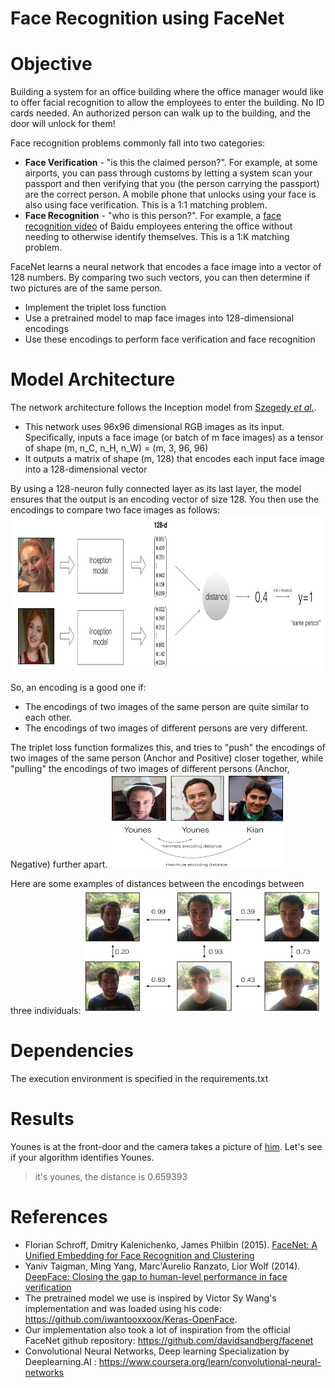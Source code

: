 # Face Recognition using FaceNet
# Objective
Building a system for an office building where the office manager would like to offer facial recognition to allow the employees to enter the building. No ID cards needed. An authorized person can walk up to the building, and the door will unlock for them!

Face recognition problems commonly fall into two categories: 
- **Face Verification** - "is this the claimed person?". For example, at some airports, you can pass through customs by letting a system scan your passport and then verifying that you (the person carrying the passport) are the correct person. A mobile phone that unlocks using your face is also using face verification. This is a 1:1 matching problem. 
- **Face Recognition** - "who is this person?". For example, a [face recognition video](https://www.youtube.com/watch?v=wr4rx0Spihs) of Baidu employees entering the office without needing to otherwise identify themselves. This is a 1:K matching problem. 

FaceNet learns a neural network that encodes a face image into a vector of 128 numbers. By comparing two such vectors, you can then determine if two pictures are of the same person.

- Implement the triplet loss function
- Use a pretrained model to map face images into 128-dimensional encodings
- Use these encodings to perform face verification and face recognition

# Model Architecture
The network architecture follows the Inception model from [Szegedy *et al.*](https://arxiv.org/abs/1409.4842).
- This network uses 96x96 dimensional RGB images as its input. Specifically, inputs a face image (or batch of m face images) as a tensor of shape (m, n_C, n_H, n_W) = (m, 3, 96, 96)
- It outputs a matrix of shape (m, 128) that encodes each input face image into a 128-dimensional vector

By using a 128-neuron fully connected layer as its last layer, the model ensures that the output is an encoding vector of size 128. You then use the encodings to compare two face images as follows:
<img src="images/distance_kiank.png" style="width:680px;height:250px;">

So, an encoding is a good one if: 
- The encodings of two images of the same person are quite similar to each other. 
- The encodings of two images of different persons are very different.

The triplet loss function formalizes this, and tries to "push" the encodings of two images of the same person (Anchor and Positive) closer together, while "pulling" the encodings of two images of different persons (Anchor, Negative) further apart.
<img src="images/triplet_comparison.png" style="width:280px;height:150px;">

Here are some examples of distances between the encodings between three individuals:
<img src="images/distance_matrix.png" style="width:380px;height:200px;">

# Dependencies
The execution environment is specified in the requirements.txt

# Results
Younes is at the front-door and the camera takes a picture of [him]("/images/camera_0.jpg"). Let's see if your algorithm identifies Younes.
>it's younes, the distance is 0.659393


# References
- Florian Schroff, Dmitry Kalenichenko, James Philbin (2015). [FaceNet: A Unified Embedding for Face Recognition and Clustering](https://arxiv.org/pdf/1503.03832.pdf)
- Yaniv Taigman, Ming Yang, Marc'Aurelio Ranzato, Lior Wolf (2014). [DeepFace: Closing the gap to human-level performance in face verification](https://research.fb.com/wp-content/uploads/2016/11/deepface-closing-the-gap-to-human-level-performance-in-face-verification.pdf) 
- The pretrained model we use is inspired by Victor Sy Wang's implementation and was loaded using his code: https://github.com/iwantooxxoox/Keras-OpenFace.
- Our implementation also took a lot of inspiration from the official FaceNet github repository: https://github.com/davidsandberg/facenet 
- Convolutional Neural Networks, Deep learning Specialization by Deeplearning.AI : https://www.coursera.org/learn/convolutional-neural-networks
